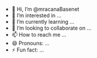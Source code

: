 - 👋 Hi, I’m @mracanaBasenet
- 👀 I’m interested in ...
- 🌱 I’m currently learning ...
- 💞️ I’m looking to collaborate on ...
- 📫 How to reach me ...
- 😄 Pronouns: ...
- ⚡ Fun fact: ...

<!---
mracanaBasenet/mracanaBasenet is a ✨ special ✨ repository because its `README.md` (this file) appears on your GitHub profile.
You can click the Preview link to take a look at your changes.
--->
